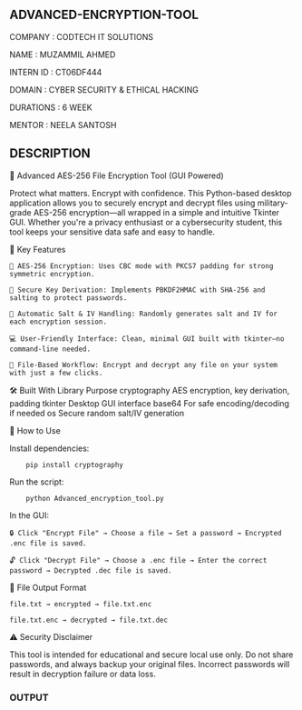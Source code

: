 ## ADVANCED-ENCRYPTION-TOOL  ## 

COMPANY : CODTECH IT SOLUTIONS

NAME : MUZAMMIL AHMED

INTERN ID : CT06DF444

DOMAIN : CYBER SECURITY & ETHICAL HACKING

DURATIONS : 6 WEEK

MENTOR : NEELA SANTOSH

##  DESCRIPTION  ##

🔐 Advanced AES-256 File Encryption Tool (GUI Powered)

Protect what matters. Encrypt with confidence.
This Python-based desktop application allows you to securely encrypt and decrypt files using military-grade AES-256 encryption—all wrapped in a simple and intuitive Tkinter GUI. Whether you're a privacy enthusiast or a cybersecurity student, this tool keeps your sensitive data safe and easy to handle.

🧰 Key Features

    🔐 AES-256 Encryption: Uses CBC mode with PKCS7 padding for strong symmetric encryption.

    🧬 Secure Key Derivation: Implements PBKDF2HMAC with SHA-256 and salting to protect passwords.

    🧠 Automatic Salt & IV Handling: Randomly generates salt and IV for each encryption session.

    💻 User-Friendly Interface: Clean, minimal GUI built with tkinter—no command-line needed.

    📁 File-Based Workflow: Encrypt and decrypt any file on your system with just a few clicks.

🛠️ Built With
Library	                         Purpose
cryptography	                   AES encryption, key derivation, padding
tkinter	                         Desktop GUI interface
base64	                         For safe encoding/decoding if needed
os	                             Secure random salt/IV generation

🚀 How to Use

   Install dependencies:
           
        pip install cryptography

   Run the script:

        python Advanced_encryption_tool.py

   In the GUI:

    🔒 Click "Encrypt File" → Choose a file → Set a password → Encrypted .enc file is saved.

    🔓 Click "Decrypt File" → Choose a .enc file → Enter the correct password → Decrypted .dec file is saved.

📂 File Output Format

    file.txt → encrypted → file.txt.enc

    file.txt.enc → decrypted → file.txt.dec

⚠️ Security Disclaimer

This tool is intended for educational and secure local use only.
Do not share passwords, and always backup your original files.
Incorrect passwords will result in decryption failure or data loss.

###   OUTPUT   ###
